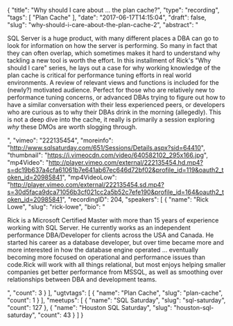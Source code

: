 {
  "title": "Why should I care about ... the plan cache?",
  "type": "recording",
  "tags": [
    "Plan Cache"
  ],
  "date": "2017-06-17T14:15:04",
  "draft": false,
  "slug": "why-should-i-care-about-the-plan-cache-2",
  "abstract": "<p>SQL Server is a huge product, with many different places a DBA can go to look for information on how the server is performing. So many in fact that they can often overlap, which sometimes makes it hard to understand why tackling a new tool is worth the effort. In this installment of Rick's \"Why should I care\" series, he lays out a case for why working knowledge of the plan cache is critical for performance tuning efforts in real world environments. A review of relevant views and functions is included for the (newly?) motivated audience. Perfect for those who are relatively new to performance tuning concerns, or advanced DBAs trying to figure out how to have a similar conversation with their less experienced peers, or developers who are curious as to why their DBAs drink in the morning (allegedly). This is not a deep dive into the cache, it really is primarily a session exploring _why_ these DMOs are worth slogging through.</p>",
  "vimeo": "222135454",
  "moreinfo": "http://www.sqlsaturday.com/651/Sessions/Details.aspx?sid=64410",
  "thumbnail": "https://i.vimeocdn.com/video/640582102_295x166.jpg",
  "mp4Video": "http://player.vimeo.com/external/222135454.hd.mp4?s=dc19b637a4cfa61061b7e641ab67ec646d72bf02&profile_id=119&oauth2_token_id=20985841",
  "mp4VideoLow": "http://player.vimeo.com/external/222135454.sd.mp4?s=30d5faca9dca71056b3cf021cc2a5b52c7efe190&profile_id=164&oauth2_token_id=20985841",
  "recordingID": 204,
  "speakers": [
    {
      "name": "Rick Lowe",
      "slug": "rick-lowe",
      "bio": "<p>Rick is a Microsoft Certified Master with more than 15 years of experience working with SQL Server. He currently works as an independent performance DBA/Developer for clients across the USA and Canada. He started his career as a database developer, but over time became more and more interested in how the database engine operated ... eventually becoming more focused on operational and performance issues than code.Rick will work with all things relational, but most enjoys helping smaller companies get better performance from MSSQL, as well as smoothing over relationships between DBA and development teams.</p>",
      "count": 3
    }
  ],
  "ugtvtags": [
    {
      "name": "Plan Cache",
      "slug": "plan-cache",
      "count": 1
    }
  ],
  "meetups": [
    {
      "name": "SQL Saturday",
      "slug": "sql-saturday",
      "count": 127
    },
    {
      "name": "Houston SQL Saturday",
      "slug": "houston-sql-saturday",
      "count": 43
    }
  ]
}
